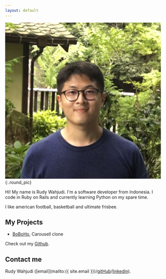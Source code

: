 ```yaml
---
layout: default
---
```


![Rudy Wahjudi](/assets/images/rudy.jpeg){:.round_pic}

Hi! My name is Rudy Wahjudi. I'm a software developer from Indonesia. I code in Ruby on Rails and currently learning Python on my spare time.

I like american football, basketball and ultimate frisbee.

## My Projects

* [BoBoHo](http://boboho.herokuapp.com), Carousell clone

Check out my [Github](http://github.com/nerdijoe).

## Contact me

Rudy Wahjudi ([email](mailto:{{ site.email }})/[gitHub](http://github.com/nerdijoe)/[linkedin](https://www.linkedin.com/in/nerdijoe/)).
